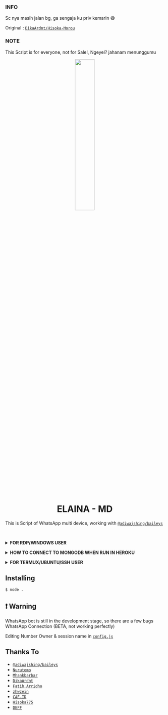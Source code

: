 ### INFO 
Sc nya masih jalan bg, ga sengaja ku priv kemarin 😅

Original : [`DikaArdnt/Hisoka-Morou`](https://github.com/DikaArdnt/Hisoka-Morou)

### NOTE
This Script is for everyone, not for Sale!, Ngeyel? jahanam menunggumu

<p align="center">
	<img src="https://uploader.caliph.my.id/file/w0m1ySSpfo.jpg" width="35%" style="margin-left: auto;margin-right: auto;display: block;">
</p>
<h1 align="center">ELAINA - MD</h1>

This is Script of WhatsApp multi device, working with [`@adiwajshing/baileys`](https://github.com/adiwajshing/baileys)

<br>

<b><details><summary>FOR RDP/WINDOWS USER</summary></b>

* Unduh & Instal Git [`Klik Disini`](https://git-scm.com/downloads)
* Unduh & Instal NodeJS [`Klik Disini`](https://nodejs.org/en/download)
* Unduh & Instal FFmpeg [`Klik Disini`](https://ffmpeg.org/download.html) (**Jangan Lupa Tambahkan FFmpeg ke variabel lingkungan PATH**)

```bash
git clone https://github.com/SkylarKaf/Elaina-md
cd Elaina-md
npm install
```
</details>

<b><details><summary>HOW TO CONNECT TO MONGODB WHEN RUN IN HEROKU</summary></b>

* Create account and database in mongodb atlas [`watch here`](https://youtu.be/rPqRyYJmx2g)
* when you already have a database, you just need to take mongourl
* Put mongourl in Procfile `web: node . --db 'mongourl'`
* Example `web: node . -- db 'Your Mongo URI'`

</details>

<b><details><summary> FOR TERMUX/UBUNTU/SSH USER</summary></b>

```bash
apt update && apt upgrade
apt install git -y
apt install nodejs -y
apt install ffmpeg -y
git clone https://github.com/SkylarKaf/Elaina-md
cd Elaina-MD
npm install
```
</details>

## Installing
```bash
$ node .
```

## ❗ Warning
WhatsApp bot is still in the development stage, so there are a few bugs
WhatsApp Connection (BETA, not working perfectly)

Editing Number Owner & session name in [`config.js`](https://github.com/SkylarKaf/Elaina-MD/blob/master/config.js)

## Thanks To
* [`@adiwajshing/baileys`](https://github.com/adiwajshing/baileys)
* [`Nurutomo`](https://github.com/Nurutomo)
* [`Mhankbarbar`](https://github.com/MhankBarBar)
* [`DikaArdnt`](https://github.com/DikaArdnt)
* [`Fatih Arridho`](https://github.com/FatihArridho)
* [`zhwzein`](https://github.com/zhwzein)
* [`CAF-ID`](https://github.com/CAF-ID)
* [`Hisoka775`](https://github.com/Hisoka775)
* [`DEFF`](https://github.com/DEFF1602)
